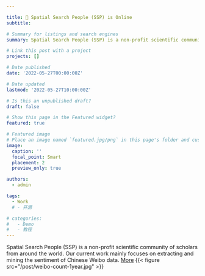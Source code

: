 ```yaml
---

title: 🐾 Spatial Search People (SSP) is Online
subtitle: 

# Summary for listings and search engines
summary: Spatial Search People (SSP) is a non-profit scientific community of scholars from around the world. Our current work mainly focuses on extracting and mining the sentiment of Chinese Weibo data. [More](https://luojiassp.github.io/)

# Link this post with a project
projects: []

# Date published
date: '2022-05-27T00:00:00Z'

# Date updated
lastmod: '2022-05-27T10:00:00Z'

# Is this an unpublished draft?
draft: false

# Show this page in the Featured widget?
featured: true

# Featured image
# Place an image named `featured.jpg/png` in this page's folder and customize its options here.
image:
  caption: ''
  focal_point: Smart
  placement: 2
  preview_only: true

authors:
  - admin

tags:
  - Work
  # - 开源

# categories:
#   - Demo
#   - 教程
---
```

Spatial Search People (SSP) is a non-profit scientific community of scholars from around the world. Our current work mainly focuses on extracting and mining the sentiment of Chinese Weibo data. [More](https://luojiassp.github.io/)
{{< figure src="/post/weibo-count-1year.jpg" >}}





